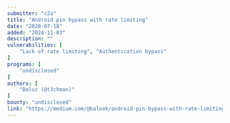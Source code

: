 ```yaml
---
submitter: "c2a"
title: "Android pin bypass with rate limiting"
date: "2020-07-18"
added: "2024-11-03"
description: ""
vulnerabilities: [
    "Lack of rate limiting", "Authentication bypass"
]
programs: [
    "undisclosed"
]
authors: [
    "Baluz (@t3chman)"
]
bounty: "undisclosed"
link: "https://medium.com/@balook/android-pin-bypass-with-rate-limiting-a3f5dd811715"
---
```




